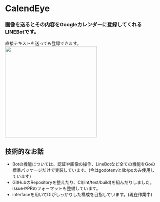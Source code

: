 # CalendEye
### 画像を送るとその内容をGoogleカレンダーに登録してくれるLINEBotです。
直接テキストを送っても登録できます。
<img src="https://github.com/claustra01/CalendEye/assets/108509532/a90cba43-c66f-4eff-ad68-108a97591fc5" width="300px">

## 技術的なお話
- Botの機能については、認証や画像の操作、LineBotなど全ての機能をGoの標準パッケージだけで実装しています。(今はgodotenvとlib/pqのみ使用しています)
- GitHubのRepositoryを整えたり、CI(lint/test/build)を組んだりしました。issueやPRのフォーマットも整備しています。
- interfaceを用いてDIがしっかりした構成を目指しています。(現在作業中)
